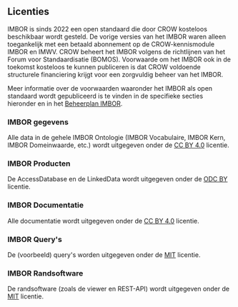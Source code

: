 ## Licenties

IMBOR is sinds 2022 een open standaard die door CROW kosteloos beschikbaar wordt gesteld. De vorige versies van het IMBOR waren alleen toegankelijk met een betaald abonnement op de CROW-kennismodule IMBOR en IMWV. CROW beheert het IMBOR volgens de richtlijnen van het Forum voor Standaardisatie (BOMOS). Voorwaarde om het IMBOR ook in de toekomst kosteloos te kunnen publiceren is dat CROW voldoende structurele financiering krijgt voor een zorgvuldig beheer van het IMBOR.

Meer informatie over de voorwaarden waaronder het IMBOR als open standaard wordt gepubliceerd is te vinden in de specifieke secties hieronder en in het [Beheerplan IMBOR][1]. 

### IMBOR gegevens

Alle data in de gehele IMBOR Ontologie (IMBOR Vocabulaire, IMBOR Kern, IMBOR Domeinwaarde, etc.) wordt uitgegeven onder de [CC BY 4.0][CC4] licentie.

### IMBOR Producten

De AccessDatabase en de LinkedData wordt uitgegeven onder de [ODC BY][ODC] licentie.

### IMBOR Documentatie

Alle documentatie wordt uitgegeven onder de [CC BY 4.0][CC4] licentie.

### IMBOR Query's

De (voorbeeld) query's worden uitgegeven onder de [MIT][MIT] licentie.

### IMBOR Randsoftware

De randsoftware (zoals de viewer en REST-API) wordt uitgegeven onder de [MIT][MIT] licentie.




[1]: https://docs.crow.nl/imbor/beheerplan/
[MIT]: https://opensource.org/licenses/MIT
[CC4]: https://creativecommons.org/licenses/by/4.0/deed.nl
[ODC]: https://opendatacommons.org/licenses/by/summary/